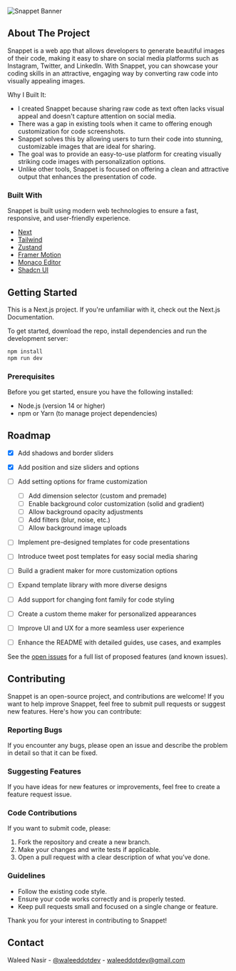 ![Snappet Banner](https://10015.io/assets/tools/pages/code-to-image-converter/code-to-image-converter.png)
## About The Project

Snappet is a web app that allows developers to generate beautiful images of their code, making it easy to share on social media platforms such as Instagram, Twitter, and LinkedIn. With Snappet, you can showcase your coding skills in an attractive, engaging way by converting raw code into visually appealing images.

Why I Built It:
- I created Snappet because sharing raw code as text often lacks visual appeal and doesn't capture attention on social media.
- There was a gap in existing tools when it came to offering enough customization for code screenshots.
- Snappet solves this by allowing users to turn their code into stunning, customizable images that are ideal for sharing.
- The goal was to provide an easy-to-use platform for creating visually striking code images with personalization options.
- Unlike other tools, Snappet is focused on offering a clean and attractive output that enhances the presentation of code.
### Built With

Snappet is built using modern web technologies to ensure a fast, responsive, and user-friendly experience.

- [Next](https://nextjs.org)
- [Tailwind](https://tailwindcss.com/)
- [Zustand](https://zustand.docs.pmnd.rs/)
- [Framer Motion](https://motion.dev/)
- [Monaco Editor](https://www.npmjs.com/package/@monaco-editor/react)
- [Shadcn UI](https://ui.shadcn.com/)
## Getting Started

This is a Next.js project. If you're unfamiliar with it, check out the Next.js Documentation.

To get started, download the repo, install dependencies and run the development server:

  ```sh
  npm install 
npm run dev
  ```
### Prerequisites

Before you get started, ensure you have the following installed:

- Node.js (version 14 or higher)
- npm or Yarn (to manage project dependencies)
## Roadmap

- [x] Add shadows and border sliders
- [x] Add position and size sliders and options
- [ ] Add setting options for frame customization
  - [ ] Add dimension selector (custom and premade)
  - [ ] Enable background color customization (solid and gradient)
  - [ ] Allow background opacity adjustments
  - [ ] Add filters (blur, noise, etc.)
  - [ ] Allow background image uploads
- [ ] Implement pre-designed templates for code presentations
- [ ] Introduce tweet post templates for easy social media sharing
- [ ] Build a gradient maker for more customization options
- [ ] Expand template library with more diverse designs
- [ ] Add support for changing font family for code styling
- [ ] Create a custom theme maker for personalized appearances
- [ ] Improve UI and UX for a more seamless user experience
- [ ] Enhance the README with detailed guides, use cases, and examples


See the [open issues](https://github.com/waleeddotdev/Snappet/issues) for a full list of proposed features (and known issues).
## Contributing



Snappet is an open-source project, and contributions are welcome! If you want to help improve Snappet, feel free to submit pull requests or suggest new features. Here's how you can contribute:

### Reporting Bugs
If you encounter any bugs, please open an issue and describe the problem in detail so that it can be fixed.

### Suggesting Features
If you have ideas for new features or improvements, feel free to create a feature request issue.

### Code Contributions
If you want to submit code, please:
1. Fork the repository and create a new branch.
2. Make your changes and write tests if applicable.
3. Open a pull request with a clear description of what you’ve done.

### Guidelines
- Follow the existing code style.
- Ensure your code works correctly and is properly tested.
- Keep pull requests small and focused on a single change or feature.

Thank you for your interest in contributing to Snappet!

## Contact

Waleed Nasir - [@waleeddotdev](https://linkedin.com/waleeddotdev) - waleeddotdev@gmail.com

